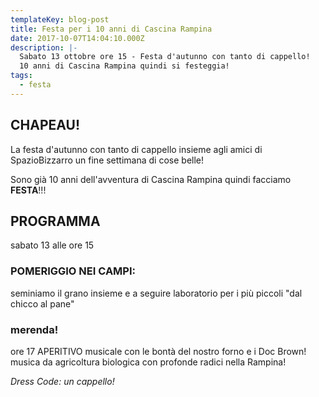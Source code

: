 ```yaml
---
templateKey: blog-post
title: Festa per i 10 anni di Cascina Rampina
date: 2017-10-07T14:04:10.000Z
description: |-
  Sabato 13 ottobre ore 15 - Festa d'autunno con tanto di cappello!
  10 anni di Cascina Rampina quindi si festeggia!
tags:
  - festa
---
```

## CHAPEAU!

La festa d'autunno con tanto di cappello insieme agli amici di SpazioBizzarro un fine settimana di cose belle!

Sono già 10 anni dell'avventura di Cascina Rampina quindi facciamo **FESTA**!!!

## PROGRAMMA

sabato 13 alle ore 15 

### POMERIGGIO NEI CAMPI:

seminiamo il grano insieme e a seguire laboratorio per i più piccoli "dal chicco al pane" 

### merenda!

ore 17 APERITIVO musicale con le bontà del nostro forno e i Doc Brown! musica da agricoltura biologica con profonde radici nella Rampina!

*Dress Code: un cappello!*
